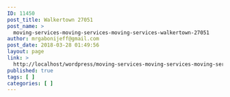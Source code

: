 ```yaml
---
ID: 11450
post_title: Walkertown 27051
post_name: >
  moving-services-moving-services-moving-services-walkertown-27051
author: mrgabonijeff@gmail.com
post_date: 2018-03-28 01:49:56
layout: page
link: >
  http://localhost/wordpress/moving-services-moving-services-moving-services-walkertown-27051/
published: true
tags: [ ]
categories: [ ]
---
```

